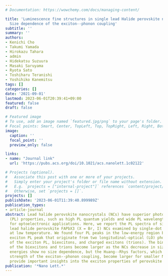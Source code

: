 ```yaml
---
# Documentation: https://wowchemy.com/docs/managing-content/

title: 'Luminescence fine structures in single lead Halide perovskite nanocrystals:
  Size dependence of the exciton--phonon coupling'
subtitle: ''
summary: ''
authors:
- Kenichi Cho
- Takumi Yamada
- Hirokazu Tahara
- admin
- Hidekatsu Suzuura
- Masaki Saruyama
- Ryota Sato
- Toshiharu Teranishi
- Yoshihiko Kanemitsu
tags: []
categories: []
date: '2021-09-01'
lastmod: 2023-06-01T20:39:41+09:00
featured: false
draft: false

# Featured image
# To use, add an image named `featured.jpg/png` to your page's folder.
# Focal points: Smart, Center, TopLeft, Top, TopRight, Left, Right, BottomLeft, Bottom, BottomRight.
image:
  caption: ''
  focal_point: ''
  preview_only: false

links:
- name: "Journal link"
  url: 'https://pubs.acs.org/doi/10.1021/acs.nanolett.1c02122'

# Projects (optional).
#   Associate this post with one or more of your projects.
#   Simply enter your project's folder or file name without extension.
#   E.g. `projects = ["internal-project"]` references `content/project/deep-learning/index.md`.
#   Otherwise, set `projects = []`.
projects: []
publishDate: '2023-06-01T11:39:40.899989Z'
publication_types:
- article-journal
abstract: Lead halide perovskite nanocrystals (NCs) have superior photoluminescence
  (PL) properties, such as high PL quantum yields and wide PL wavelength tunability,
  for optoelectronic applications. Here, we report the PL spectra of single formamidinium
  lead halide perovskite FAPbX3 (X = Br, I) NCs examined by single-dot spectroscopy
  at low temperature. We found four PL peaks in the low-energy region below the strong
  exciton PL peak that originate from two longitudinal-optical (LO) phonon replicas
  of the exciton PL, biexcitons, and charged excitons (trions). The binding energies
  of the biexcitons and trions become larger as the NCs decrease in size. The LO phonon
  energies show no size dependence, but the Huang--Rhys factors, which reflect the
  strength of the exciton--phonon coupling, become larger for smaller NCs. Our findings
  provide important insights into the exciton properties of perovskite NCs.
publication: '*Nano Lett.*'
---
```

